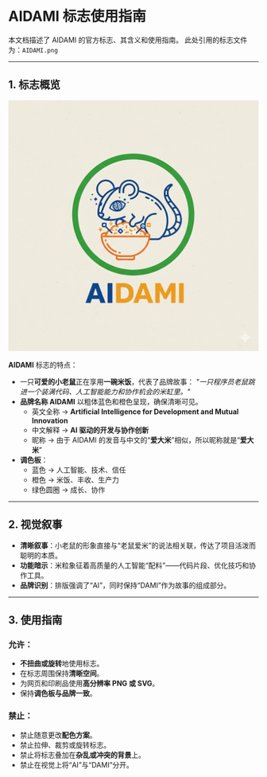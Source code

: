 # AIDAMI 标志使用指南

本文档描述了 AIDAMI 的官方标志、其含义和使用指南。
此处引用的标志文件为：`AIDAMI.png`

---

## 1. 标志概览

![AIDAMI Logo](<./AIDAMI.jpg>)

**AIDAMI** 标志的特点：
- 一只**可爱的小老鼠**正在享用**一碗米饭**，代表了品牌故事：
  *"一只程序员老鼠跳进一个装满代码、人工智能能力和协作机会的米缸里。"*
- **品牌名称 AIDAMI** 以粗体蓝色和橙色呈现，确保清晰可见。
  - 英文全称 → **Artificial Intelligence for Development and Mutual Innovation** 
  - 中文解释 → **AI 驱动的开发与协作创新**
  - 昵称 → 由于 AIDAMI 的发音与中文的“**爱大米**”相似，所以昵称就是“**爱大米**”
- **调色板**：
  - 蓝色 → 人工智能、技术、信任
  - 橙色 → 米饭、丰收、生产力
  - 绿色圆圈 → 成长、协作

---

## 2. 视觉叙事

- **清晰叙事**：小老鼠的形象直接与“老鼠爱米”的说法相关联，传达了项目活泼而聪明的本质。
- **功能暗示**：米粒象征着高质量的人工智能“配料”——代码片段、优化技巧和协作工具。
- **品牌识别**：排版强调了“AI”，同时保持“DAMI”作为故事的组成部分。

---

## 3. 使用指南

### 允许：
- **不扭曲或旋转**地使用标志。
- 在标志周围保持**清晰空间**。
- 为网页和印刷品使用**高分辨率 PNG 或 SVG**。
- 保持**调色板与品牌一致**。

### 禁止：
- 禁止随意更改**配色方案**。
- 禁止拉伸、裁剪或旋转标志。
- 禁止将标志叠加在**杂乱或冲突的背景**上。
- 禁止在视觉上将“AI”与“DAMI”分开。
